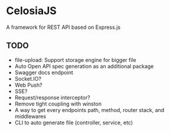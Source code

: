 # CelosiaJS

A framework for REST API based on Express.js

## TODO

- file-upload: Support storage engine for bigger file
- Auto Open API spec generation as an additional package
- Swagger docs endpoint
- Socket.IO?
- Web Push?
- SSE?
- Request/response interceptor?
- Remove tight coupling with winston
- A way to get every endpoints path, method, router stack, and middlewares
- CLI to auto generate file (controller, service, etc)
